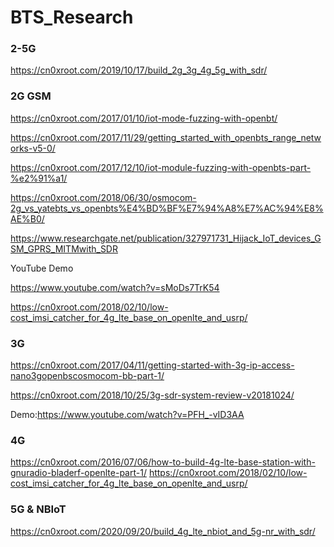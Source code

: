 # BTS_Research 


### 2-5G 
https://cn0xroot.com/2019/10/17/build_2g_3g_4g_5g_with_sdr/


### 2G GSM
https://cn0xroot.com/2017/01/10/iot-mode-fuzzing-with-openbt/

https://cn0xroot.com/2017/11/29/getting_started_with_openbts_range_networks-v5-0/

https://cn0xroot.com/2017/12/10/iot-module-fuzzing-with-openbts-part-%e2%91%a1/

https://cn0xroot.com/2018/06/30/osmocom-2g_vs_yatebts_vs_openbts%E4%BD%BF%E7%94%A8%E7%AC%94%E8%AE%B0/

https://www.researchgate.net/publication/327971731_Hijack_IoT_devices_GSM_GPRS_MITMwith_SDR


YouTube Demo 

https://www.youtube.com/watch?v=sMoDs7TrK54


https://cn0xroot.com/2018/02/10/low-cost_imsi_catcher_for_4g_lte_base_on_openlte_and_usrp/

### 3G 

https://cn0xroot.com/2017/04/11/getting-started-with-3g-ip-access-nano3gopenbscosmocom-bb-part-1/

https://cn0xroot.com/2018/10/25/3g-sdr-system-review-v20181024/

Demo:https://www.youtube.com/watch?v=PFH_-vID3AA

### 4G
https://cn0xroot.com/2016/07/06/how-to-build-4g-lte-base-station-with-gnuradio-bladerf-openlte-part-1/
https://cn0xroot.com/2018/02/10/low-cost_imsi_catcher_for_4g_lte_base_on_openlte_and_usrp/


### 5G & NBIoT

https://cn0xroot.com/2020/09/20/build_4g_lte_nbiot_and_5g-nr_with_sdr/

